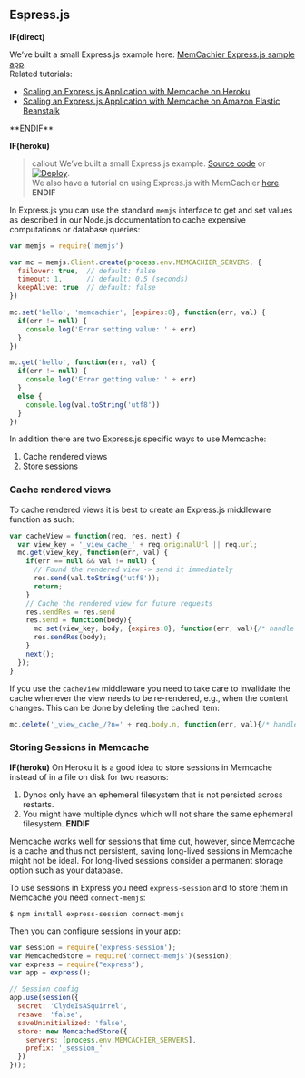 
## Espress.js

**IF(direct)**
<div class="alert alert-info">
We’ve built a small Express.js example here:
<a href="http://github.com/memcachier/examples-expressjs">MemCachier Express.js sample app</a>.
<br>
Related tutorials:
<ul>
  <li><a href="https://devcenter.heroku.com/articles/expressjs-memcache">Scaling an Express.js Application with Memcache on Heroku</a></li>
  <li><a href="https://blog.memcachier.com/2018/07/09/scaling-an-express-application-with-memcache-on-amazon-elastic-beanstalk/">Scaling an Express.js Application with Memcache on Amazon Elastic Beanstalk</a></li>
</ul>
</div>
**ENDIF**

**IF(heroku)**
>callout
>We’ve built a small Express.js example.
><a class="github-source-code" href="https://github.com/memcachier/examples-expressjs">Source code</a> or
>[![Deploy](https://www.herokucdn.com/deploy/button.png)](https://heroku.com/deploy?template=https://github.com/memcachier/examples-expressjs).
><br>
>We also have a tutorial on using Express.js with MemCachier
>[here](https://devcenter.heroku.com/articles/expressjs-memcache).
**ENDIF**

In Express.js you can use the standard `memjs` interface to get and set values
as described in our Node.js documentation to cache expensive
computations or database queries:

```javascript
var memjs = require('memjs')

var mc = memjs.Client.create(process.env.MEMCACHIER_SERVERS, {
  failover: true,  // default: false
  timeout: 1,      // default: 0.5 (seconds)
  keepAlive: true  // default: false
})

mc.set('hello', 'memcachier', {expires:0}, function(err, val) {
  if(err != null) {
    console.log('Error setting value: ' + err)
  }
})

mc.get('hello', function(err, val) {
  if(err != null) {
    console.log('Error getting value: ' + err)
  }
  else {
    console.log(val.toString('utf8'))
  }
})
```

In addition there are two Express.js specific ways to use Memcache:

1. Cache rendered views
2. Store sessions

### Cache rendered views

To cache rendered views it is best to create an Express.js middleware function
as such:

```javascript
var cacheView = function(req, res, next) {
  var view_key = '_view_cache_' + req.originalUrl || req.url;
  mc.get(view_key, function(err, val) {
    if(err == null && val != null) {
      // Found the rendered view -> send it immediately
      res.send(val.toString('utf8'));
      return;
    }
    // Cache the rendered view for future requests
    res.sendRes = res.send
    res.send = function(body){
      mc.set(view_key, body, {expires:0}, function(err, val){/* handle error */})
      res.sendRes(body);
    }
    next();
  });
}
```

If you use the `cacheView` middleware you need to take care to invalidate the
cache whenever the view needs to be re-rendered, e.g., when the content changes.
This can be done by deleting the cached item:

```javascript
mc.delete('_view_cache_/?n=' + req.body.n, function(err, val){/* handle error */});
```

### Storing Sessions in Memcache

**IF(heroku)**
On Heroku it is a good idea to store sessions in Memcache instead of in a file
on disk for two reasons:

1. Dynos only have an ephemeral filesystem that is not persisted across restarts.
2. You might have multiple dynos which will not share the same ephemeral filesystem.
**ENDIF**

Memcache works well for sessions that time out, however,
since Memcache is a cache and thus not persistent, saving long-lived
sessions in Memcache might not be ideal. For long-lived sessions consider a
permanent storage option such as your database.

To use sessions in Express you need `express-session` and to store them in
Memcache you need `connect-memjs`:

```term
$ npm install express-session connect-memjs
```

Then you can configure sessions in your app:

```javascript
var session = require('express-session');
var MemcachedStore = require('connect-memjs')(session);
var express = require("express");
var app = express();

// Session config
app.use(session({
  secret: 'ClydeIsASquirrel',
  resave: 'false',
  saveUninitialized: 'false',
  store: new MemcachedStore({
    servers: [process.env.MEMCACHIER_SERVERS],
    prefix: '_session_'
  })
}));
```
